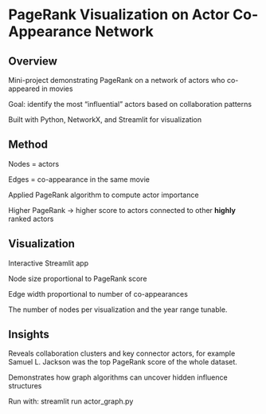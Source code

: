 # PageRank Visualization on Actor Co-Appearance Network

## Overview

Mini-project demonstrating PageRank on a network of actors who co-appeared in movies

Goal: identify the most “influential” actors based on collaboration patterns

Built with Python, NetworkX, and Streamlit for visualization

## Method

Nodes = actors

Edges = co-appearance in the same movie

Applied PageRank algorithm to compute actor importance

Higher PageRank → higher score to actors connected to other **highly** ranked actors

## Visualization

Interactive Streamlit app

Node size proportional to PageRank score

Edge width proportional to number of co-appearances

The number of nodes per visualization and the year range tunable.

## Insights

Reveals collaboration clusters and key connector actors, for example Samuel L. Jackson was the top PageRank score of the whole dataset.

Demonstrates how graph algorithms can uncover hidden influence structures


Run with: streamlit run actor_graph.py